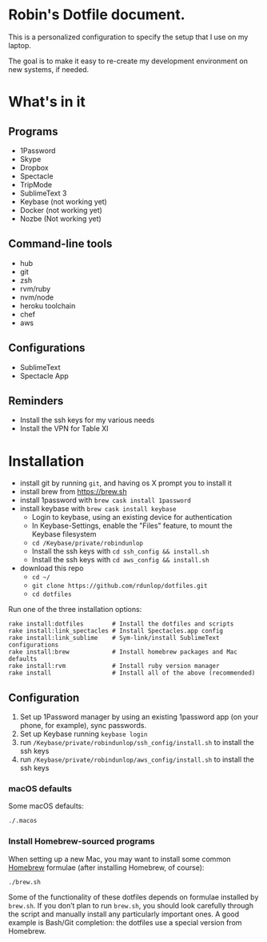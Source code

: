 # Robin's Dotfile document.

This is a personalized configuration to specify the setup that I use on my laptop.

The goal is to make it easy to re-create my development environment on new systems, if needed.

# What's in it

## Programs

* 1Password
* Skype
* Dropbox
* Spectacle
* TripMode
* SublimeText 3
* Keybase (not working yet)
* Docker (not working yet)
* Nozbe (Not working yet)

## Command-line tools

* hub
* git
* zsh
* rvm/ruby
* nvm/node
* heroku toolchain
* chef
* aws

## Configurations

* SublimeText
* Spectacle App

## Reminders

* Install the ssh keys for my various needs
* Install the VPN for Table XI


# Installation

  * install git by running `git`, and having os X prompt you to install it
  * install brew from https://brew.sh
  * install 1password with `brew cask install 1password`
  * install keybase with `brew cask install keybase`
    * Login to keybase, using an existing device for authentication
    * In Keybase-Settings, enable the "Files" feature, to mount the Keybase filesystem
    * `cd /Keybase/private/robindunlop`
    * Install the ssh keys with `cd ssh_config && install.sh`
    * Install the ssh keys with `cd aws_config && install.sh`
  * download this repo
    * `cd ~/`
    * `git clone https://github.com/rdunlop/dotfiles.git`
    * `cd dotfiles`

Run one of the three installation options:

    rake install:dotfiles        # Install the dotfiles and scripts
    rake install:link_spectacles # Install Spectacles.app config
    rake install:link_sublime    # Sym-link/install SublimeText configurations
    rake install:brew            # Install homebrew packages and Mac defaults
    rake install:rvm             # Install ruby version manager
    rake install                 # Install all of the above (recommended)


## Configuration

1. Set up 1Password manager by using an existing 1password app (on your phone, for example), sync passwords.
1. Set up Keybase running `keybase login`
1. run `/Keybase/private/robindunlop/ssh_config/install.sh` to install the ssh keys
1. run `/Keybase/private/robindunlop/aws_config/install.sh` to install the ssh keys

### macOS defaults

Some macOS defaults:

```bash
./.macos
```

### Install Homebrew-sourced programs

When setting up a new Mac, you may want to install some common [Homebrew](https://brew.sh/) formulae (after installing Homebrew, of course):

```bash
./brew.sh
```

Some of the functionality of these dotfiles depends on formulae installed by `brew.sh`. If you don’t plan to run `brew.sh`, you should look carefully through the script and manually install any particularly important ones. A good example is Bash/Git completion: the dotfiles use a special version from Homebrew.


